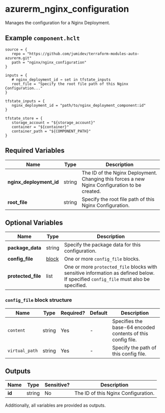 # azurerm_nginx_configuration

Manages the configuration for a Nginx Deployment.

## Example `component.hclt`

```hcl
source = {
   repo = "https://github.com/jumidev/terraform-modules-auto-azurerm.git"   
   path = "nginx/nginx_configuration"   
}

inputs = {
   # nginx_deployment_id → set in tfstate_inputs
   root_file = "Specify the root file path of this Nginx Configuration..."   
}

tfstate_inputs = {
   nginx_deployment_id = "path/to/nginx_deployment_component:id"   
}

tfstate_store = {
   storage_account = "${storage_account}"   
   container = "${container}"   
   container_path = "${COMPONENT_PATH}"   
}

```

## Required Variables

| Name | Type |  Description |
| ---- | --------- |  ----------- |
| **nginx_deployment_id** | string |  The ID of the Nginx Deployment. Changing this forces a new Nginx Configuration to be created. | 
| **root_file** | string |  Specify the root file path of this Nginx Configuration. | 

## Optional Variables

| Name | Type |  Description |
| ---- | --------- |  ----------- |
| **package_data** | string |  Specify the package data for this configuration. | 
| **config_file** | [block](#config_file-block-structure) |  One or more `config_file` blocks. | 
| **protected_file** | list |  One or more `protected_file` blocks with sensitive information as defined below. If specified `config_file` must also be specified. | 

### `config_file` block structure

| Name | Type | Required? | Default | Description |
| ---- | ---- | --------- | ------- | ----------- |
| `content` | string | Yes | - | Specifies the base-64 encoded contents of this config file. |
| `virtual_path` | string | Yes | - | Specify the path of this config file. |



## Outputs

| Name | Type | Sensitive? | Description |
| ---- | ---- | --------- | --------- |
| **id** | string | No  | The ID of this Nginx Configuration. | 

Additionally, all variables are provided as outputs.
